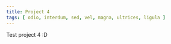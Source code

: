 ```yaml
---
title: Project 4
tags: [ odio, interdum, sed, vel, magna, ultrices, ligula ]
---
```


Test project 4 :D
